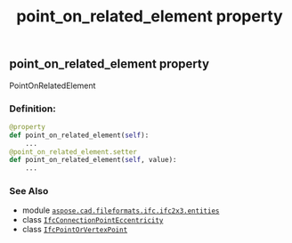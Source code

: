 ﻿---
title: point_on_related_element property
second_title: Aspose.CAD for Python via .NET API References
description: 
type: docs
weight: 70
url: /aspose.cad.fileformats.ifc.ifc2x3.entities/ifcconnectionpointeccentricity/point_on_related_element/
is_root: false
---

## point_on_related_element property


PointOnRelatedElement
### Definition:
```python
@property
def point_on_related_element(self):
    ...
@point_on_related_element.setter
def point_on_related_element(self, value):
    ...
```

### See Also
* module [`aspose.cad.fileformats.ifc.ifc2x3.entities`](../../)
* class [`IfcConnectionPointEccentricity`](/cad/python-net/aspose.cad.fileformats.ifc.ifc2x3.entities/ifcconnectionpointeccentricity)
* class [`IfcPointOrVertexPoint`](/cad/python-net/aspose.cad.fileformats.ifc.ifc2x3.types/ifcpointorvertexpoint)
